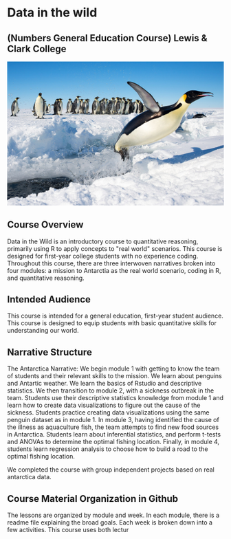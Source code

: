 # Data in the wild

## (Numbers General Education Course) Lewis & Clark College

[![An emperor penguin jumping out of the water onto ice in Antarctica, photo by Christopher Michel.](penguin_water.jpg)](https://commons.wikimedia.org/wiki/File:Penguin_in_Antarctica_jumping_out_of_the_water.jpg)

## Course Overview

Data in the Wild is an introductory course to quantitative reasoning, primarily using R to apply concepts to "real world" scenarios. This course is designed for first-year college students with no experience coding. Throughout this course, there are three interwoven narratives broken into four modules: a mission to Antarctia as the real world scenario, coding in R, and quantitative reasoning.

## Intended Audience

This course is intended for a general education, first-year student audience. This course is designed to equip students with basic quantitative skills for understanding our world.

## Narrative Structure

The Antarctica Narrative: We begin module 1 with getting to know the team of students and their relevant skills to the mission. We learn about penguins and Antartic weather. We learn the basics of Rstudio and descriptive statistics. We then transition to module 2, with a sickness outbreak in the team. Students use their descriptive statistics knowledge from module 1 and learn how to create data visualizations to figure out the cause of the sickness. Students practice creating data visualizations using the same penguin dataset as in module 1. In module 3, having identified the cause of the illness as aquaculture fish, the team attempts to find new food sources in Antarctica. Students learn about inferential statistics, and perform t-tests and ANOVAs to determine the optimal fishing location. Finally, in module 4, students learn regression analysis to choose how to build a road to the optimal fishing location.

We completed the course with group independent projects based on real antarctica data.

## Course Material Organization in Github

The lessons are organized by module and week. In each module, there is a readme file explaining the broad goals. Each week is broken down into a few activities. This course uses both lectur
